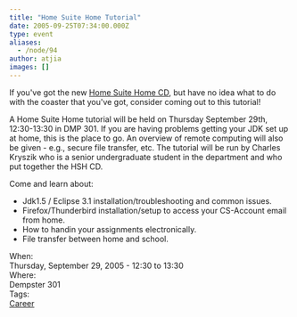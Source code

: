 ```yaml
---
title: "Home Suite Home Tutorial"
date: 2005-09-25T07:34:00.000Z
type: event
aliases:
  - /node/94
author: atjia
images: []
---
```


<div class="field field-name-body field-type-text-with-summary field-label-hidden"><div class="field-items"><div class="field-item even"><p>If you&apos;ve got the new <a href="http://www.cs.ubc.ca/local/computing/software/hsh/">Home Suite Home CD</a>, but have no idea what to do with the coaster that you&apos;ve got, consider coming out to this tutorial!</p>
<p>A Home Suite Home tutorial will be held on Thursday September 29th, 12:30-13:30 in DMP 301. If you are having problems getting your JDK set up at home, this is the place to go. An overview of remote computing will also be given - e.g., secure file transfer, etc. The tutorial will be run by Charles Kryszik who is a senior undergraduate student in the department and who put together the HSH CD.</p>
<p>Come and learn about:</p>
<ul>
<li>Jdk1.5 / Eclipse 3.1 installation/troubleshooting and common issues.
</li><li>Firefox/Thunderbird installation/setup to access your CS-Account email from home.
</li><li>How to handin your assignments electronically.
</li><li>File transfer between home and school.
</li></ul>
<!--break--></div></div></div><div class="field field-name-field-dates field-type-datetime field-label-above"><div class="field-label">When:&#xA0;</div><div class="field-items"><div class="field-item even"><span class="date-display-single">Thursday, September 29, 2005 - <span class="date-display-range"><span class="date-display-start">12:30</span> to <span class="date-display-end">13:30</span></span></span></div></div></div><div class="field field-name-field-location field-type-text field-label-above"><div class="field-label">Where:&#xA0;</div><div class="field-items"><div class="field-item even">Dempster 301</div></div></div>    <footer>
    <div class="field field-name-field-tags field-type-taxonomy-term-reference field-label-above"><div class="field-label">Tags:&#xA0;</div><div class="field-items"><div class="field-item even"><a href="/career">Career</a></div></div></div>      </footer>
